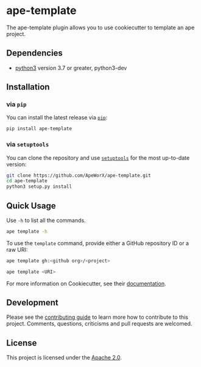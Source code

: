 # ape-template

The ape-template plugin allows you to use cookiecutter to template an ape project.

## Dependencies

* [python3](https://www.python.org/downloads) version 3.7 or greater, python3-dev

## Installation

### via `pip`

You can install the latest release via [`pip`](https://pypi.org/project/pip/):

```bash
pip install ape-template
```

### via `setuptools`

You can clone the repository and use [`setuptools`](https://github.com/pypa/setuptools) for the most up-to-date version:

```bash
git clone https://github.com/ApeWorX/ape-template.git
cd ape-template
python3 setup.py install
```

## Quick Usage

Use `-h` to list all the commands.

```bash
ape template -h
```

To use the `template` command, provide either a GitHub repository ID or a raw URI:

```bash
ape template gh:<github org>/<project>

ape template <URI>
```

For more information on Cookiecutter, see their [documentation](https://cookiecutter.readthedocs.io/en/stable/).

## Development

Please see the [contributing guide](CONTRIBUTING.md) to learn more how to contribute to this project.
Comments, questions, criticisms and pull requests are welcomed.

## License

This project is licensed under the [Apache 2.0](LICENSE).
